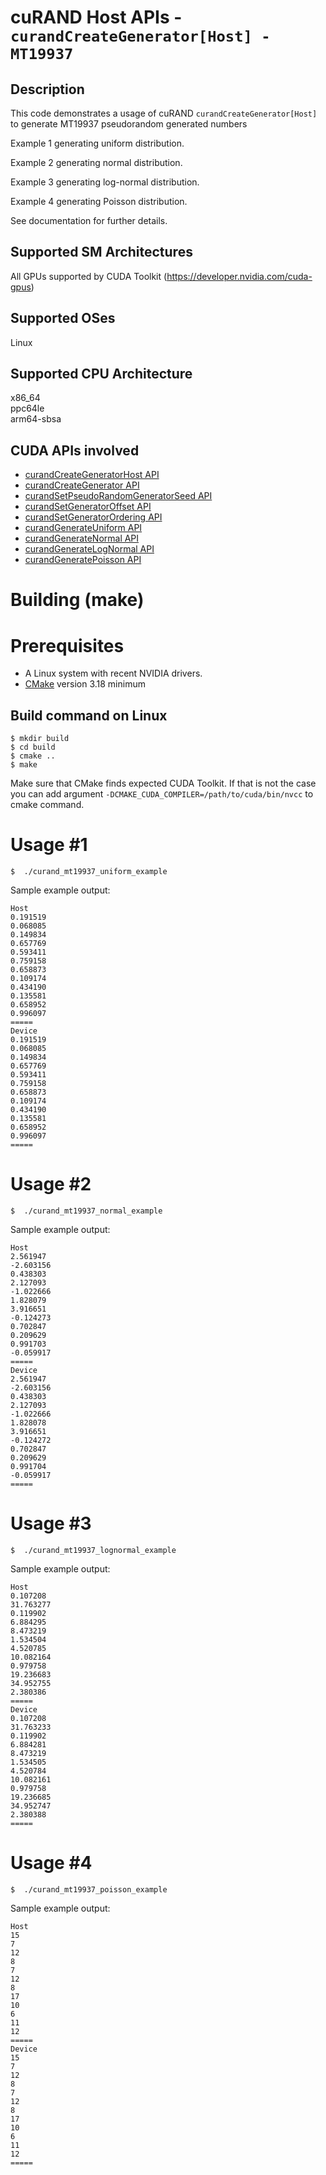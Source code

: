 # cuRAND Host APIs - `curandCreateGenerator[Host] - MT19937`

## Description

This code demonstrates a usage of cuRAND `curandCreateGenerator[Host]` to generate MT19937 pseudorandom generated numbers

Example 1 generating uniform distribution.

Example 2 generating normal distribution.

Example 3 generating log-normal distribution.

Example 4 generating Poisson distribution.

See documentation for further details.

## Supported SM Architectures

All GPUs supported by CUDA Toolkit (https://developer.nvidia.com/cuda-gpus)  

## Supported OSes

Linux  

## Supported CPU Architecture

x86_64  
ppc64le  
arm64-sbsa

## CUDA APIs involved
- [curandCreateGeneratorHost API](https://docs.nvidia.com/cuda/curand/group__HOST.html#group__HOST_1g35b6e9396d5b54b52ba9053496ad4ff4)
- [curandCreateGenerator API](https://docs.nvidia.com/cuda/curand/group__HOST.html#group__HOST_1g56ff2b3cf7e28849f73a1e22022bcbfd)
- [curandSetPseudoRandomGeneratorSeed API](https://docs.nvidia.com/cuda/curand/group__HOST.html#group__HOST_1gbcd2982aa3d53571b8ad12d8188b139b)
- [curandSetGeneratorOffset API](https://docs.nvidia.com/cuda/curand/group__HOST.html#group__HOST_1gb21ba987f85486e552797206451b0939)
- [curandSetGeneratorOrdering API](https://docs.nvidia.com/cuda/curand/group__HOST.html#group__HOST_1gf1aa05715d726f94002d03237405fc5d)
- [curandGenerateUniform API](https://docs.nvidia.com/cuda/curand/group__HOST.html#group__HOST_1g5df92a7293dc6b2e61ea481a2069ebc2)
- [curandGenerateNormal API](https://docs.nvidia.com/cuda/curand/group__HOST.html#group__HOST_1gb9280e447ef04e1dec4611720bd0eb69)
- [curandGenerateLogNormal API](https://docs.nvidia.com/cuda/curand/group__HOST.html#group__HOST_1g3569cc960eb1a31357752fc813e21f49)
- [curandGeneratePoisson API](https://docs.nvidia.com/cuda/curand/group__HOST.html#group__HOST_1g425c7c13db4444e6150d159bb1417f05)
# Building (make)

# Prerequisites
- A Linux system with recent NVIDIA drivers.
- [CMake](https://cmake.org/download) version 3.18 minimum

## Build command on Linux
```
$ mkdir build
$ cd build
$ cmake ..
$ make
```
Make sure that CMake finds expected CUDA Toolkit. If that is not the case you can add argument `-DCMAKE_CUDA_COMPILER=/path/to/cuda/bin/nvcc` to cmake command.

# Usage #1
```
$  ./curand_mt19937_uniform_example
```

Sample example output:

```
Host
0.191519
0.068085
0.149834
0.657769
0.593411
0.759158
0.658873
0.109174
0.434190
0.135581
0.658952
0.996097
=====
Device
0.191519
0.068085
0.149834
0.657769
0.593411
0.759158
0.658873
0.109174
0.434190
0.135581
0.658952
0.996097
=====
```

# Usage #2
```
$  ./curand_mt19937_normal_example
```

Sample example output:

```
Host
2.561947
-2.603156
0.438303
2.127093
-1.022666
1.828079
3.916651
-0.124273
0.702847
0.209629
0.991703
-0.059917
=====
Device
2.561947
-2.603156
0.438303
2.127093
-1.022666
1.828078
3.916651
-0.124272
0.702847
0.209629
0.991704
-0.059917
=====

```

# Usage #3
```
$  ./curand_mt19937_lognormal_example
```

Sample example output:

```
Host
0.107208
31.763277
0.119902
6.884295
8.473219
1.534504
4.520785
10.082164
0.979758
19.236683
34.952755
2.380386
=====
Device
0.107208
31.763233
0.119902
6.884281
8.473219
1.534505
4.520784
10.082161
0.979758
19.236685
34.952747
2.380388
=====

```
# Usage #4
```
$  ./curand_mt19937_poisson_example
```

Sample example output:

```
Host
15
7
12
8
7
12
8
17
10
6
11
12
=====
Device
15
7
12
8
7
12
8
17
10
6
11
12
=====

```